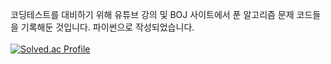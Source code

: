 코딩테스트를 대비하기 위해 유튜브 강의 및 BOJ 사이트에서 푼 알고리즘 문제 코드들을 기록해둔 것입니다. 
파이썬으로 작성되었습니다. 
</br>
</br>
[![Solved.ac Profile](http://mazassumnida.wtf/api/v2/generate_badge?boj=kth5954)](https://solved.ac/kth5954/)
